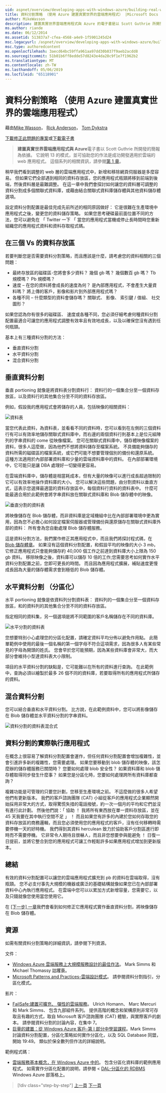 ```yaml
---
uid: aspnet/overview/developing-apps-with-windows-azure/building-real-world-cloud-apps-with-windows-azure/data-partitioning-strategies
title: 資料分割策略 （使用 Azure 建置真實世界的雲端應用程式） |Microsoft Docs
author: MikeWasson
description: 建置真實世界雲端應用程式與 Azure 的電子書是以 Scott Guthrie 所開發的簡報為依據。 它說明 13 模式與做法，他可以...
ms.author: riande
ms.date: 06/12/2014
ms.assetid: 513837a7-cfea-4568-a4e9-1f5901245d24
msc.legacyurl: /aspnet/overview/developing-apps-with-windows-azure/building-real-world-cloud-apps-with-windows-azure/data-partitioning-strategies
msc.type: authoredcontent
ms.openlocfilehash: 3aecd64bc59ffa961aa97dd30b037f9aeb2acdd8
ms.sourcegitcommit: 51b01b6ff8edde57d8243e4da28c9f1e7f1962b2
ms.translationtype: MT
ms.contentlocale: zh-TW
ms.lasthandoff: 05/06/2019
ms.locfileid: "65118901"
---
```

# <a name="data-partitioning-strategies-building-real-world-cloud-apps-with-azure"></a>資料分割策略 （使用 Azure 建置真實世界的雲端應用程式）

藉由[Mike Wasson](https://github.com/MikeWasson)， [Rick Anderson]((https://twitter.com/RickAndMSFT))， [Tom Dykstra](https://github.com/tdykstra)

[下載修正此問題的專案](http://code.msdn.microsoft.com/Fix-It-app-for-Building-cdd80df4)或[下載電子書](http://blogs.msdn.com/b/microsoft_press/archive/2014/07/23/free-ebook-building-cloud-apps-with-microsoft-azure.aspx)

> **建置真實世界雲端應用程式與 Azure**電子書以 Scott Guthrie 所開發的簡報為依據。 它說明 13 的模式，並可協助您的作法是成功開發適用於雲端的 web 應用程式。 這個系列的相關資訊，請參閱[第 1 章](introduction.md)。

稍早我們看到調整的 web 層的雲端應用程式中，新增和移除網頁伺服器是多麼容易。 但如果它們全部遇到相同的資料存放區，您的應用程式瓶頸將移到前端到後端，然後資料層是最難調整。 在這一章中我們會探討如何讓您的資料層可調整的資料分割成多個關聯式資料庫，或藉由結合關聯式資料庫儲存體與其他資料儲存體選項。

設定資料分割配置是最佳完成先前所述的相同原因做好： 它是很難在生產環境中應用程式之後，變更您的資料儲存策略。 如果您思考硬碟最前面位置不同的方法，您可以避免在 「 Twitter 一下 「 當您的應用程式當機或停止長時間時您重新組織您的應用程式資料和資料存取程式碼。

## <a name="the-three-vs-of-data-storage"></a>在三個 Vs 的資料存放區

若要判斷您是否需要資料分割策略，而且應該是什麼，請考慮您的資料相關的三個問題：

- 最終存放區的磁碟區-您將會多少資料？ 幾個 gb 嗎？ 幾個數百 gb 嗎？ Tb 規模嗎？ Pb 規模嗎？
- 速度 – 在您的資料將會成長的速度為何？ 是內部應用程式，不會產生大量資料嗎？ 將上傳的客戶，影像和影片到外部應用程式嗎？
- 各種不同 – 什麼類型的資料會儲存嗎？ 關聯式、 影像、 索引鍵 / 值組、 社交圖形？

如果您認為你有很多的磁碟區、 速度或各種不同，您必須仔細考慮何種資料分割配置最適合可讓您的應用程式調整有效率且有效地成長，以及以確保您沒有遇到任何瓶頸。

基本上有三種資料分割的方法：

- 垂直資料分割
- 水平資料分割
- 混合資料分割

## <a name="vertical-partitioning"></a>垂直資料分割

垂直 portioning 就像是將資料表分割資料行： 資料行的一個集合分至一個資料存放區，以及資料行的其他集合分至不同的資料存放區。

例如，假設我的應用程式會將儲存的人員，包括映像的相關資料：

![資料表](data-partitioning-strategies/_static/image1.png)

當您代表此資料，為資料表，並看看不同的資料時，您可以看到在左側的三個資料行有可以有效率地儲存關聯式資料庫中，而右邊的兩個資料行則基本上是位元組陣列的字串資料的 come 從映像檔案。 您可在關聯式資料庫中，儲存體映像檔案的資料，很多人這麼做，因為他們不想將資料儲存至檔案系統。 不具備能夠儲存的資料所需的磁碟區的檔案系統，或它們可能不想要管理個別的備份和還原系統。 這種方法適用於內部部署資料庫和少量的雲端資料庫中的資料。 在內部部署環境中，它可能只是讓 DBA 處理好一切變得更容易。

在雲端資料庫中，儲存體是相當耗成本，但有大量的映像可以進行成長超過限制的它可以有效率地操作資料庫的大小。 您可以解決這些問題，由分割資料以垂直方式，這表示您選擇最適當的資料存放區中，每個資料行資料的資料表中。 什麼可能最適合用於此範例會將字串資料放在關聯式資料庫和 Blob 儲存體中的映像。

![垂直分割的資料表](data-partitioning-strategies/_static/image2.png)

將映像儲存在 Blob 儲存體，而非資料庫是定域機組中比在內部部署環境中更為實用，因為您不必擔心如何設定檔案伺服器或管理備份與還原儲存在關聯式資料庫外部的資料： 所有會為您自動處理 Blob 儲存體服務。

這是資料分割方法，我們實作修正其應用程式中，而且我們將探討程式碼，在[Blob 儲存體章](unstructured-blob-storage.md)。 如果沒有這個資料分割配置，和假設平均的映像的大小 3 mb，它修正應用程式只會能夠儲存約 40,000 個工作之前達到資料庫大小上限為 150 gb 資料。 移除映像之後，資料庫可以儲存 10 倍的工作;您需要思考如何實作水平資料分割配置之前，您即可更長的時間。 而且因為應用程式擴展，補貼速度更慢成長因為大量的儲存體需求會到極低的 Blob 儲存體。

## <a name="horizontal-partitioning-sharding"></a>水平資料分割 （分區化）

水平 portioning 就像是依資料列分割資料表： 資料列的一個集合分至一個資料存放區，和的資料列的其他集合分至不同的資料存放區。

指定相同的資料集，另一個選項是將不同範圍的客戶名稱儲存在不同的資料庫。

![水平分割的資料表](data-partitioning-strategies/_static/image3.png)

您想要特別小心處理您的分區化配置，請確定資料平均分佈以避免作用點。 此簡單範例中使用的最後一個名稱的第一個字母不符合這項需求，因為很多人有某些常見的字母為開頭的姓氏。 您會早於您可能預期，因為某些資料庫會非常大，而大部分會維持小型達資料表大小限制。

項目的水平資料分割的缺點是，它可能難以在所有的資料進行查詢。 在此範例中，查詢必須以繪製於最多 26 個不同的資料庫，若要取得所有的應用程式所儲存的資料。

## <a name="hybrid-partitioning"></a>混合資料分割

您可以結合垂直和水平資料分割。 比方說，在此範例資料中，您可以將影像儲存在 Blob 儲存體並水平資料分割的字串資料。

![資料分割的資料表混合式](data-partitioning-strategies/_static/image4.png)

## <a name="partitioning-a-production-application"></a>資料分割的實際執行應用程式

在概念上很容易了解資料分割配置會運作，但任何資料分割配置會增加複雜性，並會引進許多新的複雜性，您需要處理。 如果您要移動到 blob 儲存體的映像，該怎麼辦的儲存體服務已關閉時？ 您要如何處理 blob 安全性？ 如果資料庫和 blob 儲存體取得同步發生什麼事？ 如果您是分區化時，您要如何處理跨所有資料庫都查詢？

複雜功能是可管理的只要您計劃，您移至生產環境之前。 不這麼做的很多人希望他們有更新版本。 我們的客戶諮詢團隊 (CAT) 小組從客戶的應用程式企業顯然開始採用非常大的方式，取得驚慌失措的電話撥號，約一次一個月的平均和它們並沒有進行此計劃。 然後他們說：「 協助 ！ 我將所有東西放在單一資料存放區，並在 45 天我要在其中執行空間不足 」 ！ 而且如果您有許多的內建於您如何存取您的資料存放區的商務邏輯，而且您必須使用您的應用程式的客戶，沒有任何移轉時需要停機一天的好時機。 我們得到其資料 herculean 致力於協助客戶分割區進行即時而不需要停機。 它非常令人期待且很嚇人，而且非您想要參與能避免 ！ 日復一日提前，並將它整合到您的應用程式可讓工作輕鬆許多如果應用程式增加到更新版本。

## <a name="summary"></a>總結

有效的資料分割配置可以讓您的雲端應用程式擴充到 pb 的資料在雲端取得，沒有瓶頸。 您不必支付事先大規模的機器或廣泛的基礎結構就像如果您已在內部部署資料中心內執行應用程式。 在雲端中您可以以累加方式新增容量，您需要它，以及只錢就像您使用當您使用它。

在 [[下一步] 一章](unstructured-blob-storage.md)我們會看到如何修正它應用程式實作垂直資料分割，將映像儲存在 Blob 儲存體。

## <a name="resources"></a>資源

如需有關資料分割策略的詳細資訊，請參閱下列資源。

文件：

- [Windows Azure 雲端服務上大規模服務設計的最佳作法](https://msdn.microsoft.com/library/windowsazure/jj717232.aspx)。 Mark Simms 和 Michael Thomassy 詘躩裛。
- [Microsoft Patterns and Practices-雲端設計模式](https://msdn.microsoft.com/library/dn568099.aspx)。 請參閱資料分割指引，分區化模式。

影片：

- [FailSafe:建置可擴充、 彈性的雲端服務](https://channel9.msdn.com/Series/FailSafe)。 Ulrich Homann、 Marc Mercuri 和 Mark Simms、 包含九部組件系列。 提供高階的概念和架構原則非常可存取且有趣的方式，取自 Microsoft 客戶諮詢團隊 (CAT) 體驗，與實際客戶的劇本。 請參閱資料分割的討論內容，在集中 7。
- [巨量的建置：從 Windows Azure 客戶-第 I 部分中學習課程](https://channel9.msdn.com/Events/Build/2012/3-029)。Mark Simms 討論資料分割配置，分區化策略如何實作分區化，以及 SQL Database 同盟，開始 19:49。 類似於保全數列但作法的詳細說明。

範例程式碼：

- [雲端服務基本概念，在 Windows Azure 中的](https://code.msdn.microsoft.com/Cloud-Service-Fundamentals-4ca72649)。 包含分區化資料庫的範例應用程式。 如需實作分區化配置的說明，請參閱 < [DAL-分區化的 RDBMS](https://blogs.msdn.com/b/windowsazure/archive/2013/09/05/dal-sharding-of-rdbms.aspx) Windows Azure 部落格上。

> [!div class="step-by-step"]
> [上一頁](data-storage-options.md)
> [下一頁](unstructured-blob-storage.md)
